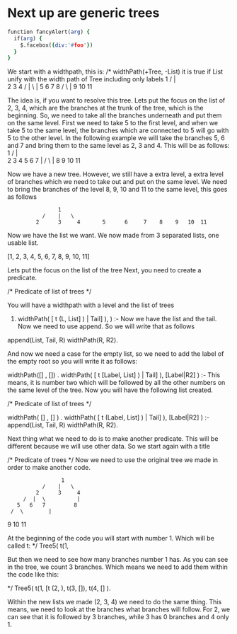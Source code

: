 # Next up are generic trees

```prolog
function fancyAlert(arg) {
  if(arg) {
    $.facebox({div:'#foo'})
  }
}
```
 
We start with a widthpath, this is:
/*
widthPath(+Tree, -List) 
 it is true if List unify with the width path of Tree including only labels
                    1
               /    |   \
             2      3     4 
         /  |  \          |
       5   6   7         8
     /  \        |
   9   10     11

The idea is, if you want to resolve this tree. Lets put the focus on the list of 2, 3, 4, which are the branches at the trunk of the tree, which is the beginning. So, we need to take all the branches underneath and put them on the same level. 
First we need to take 5 to the first level, and when we take 5 to the same level, the branches which are connected to 5 will go with 5 to the other level. In the following example we will take the branches 5, 6 and 7 and bring them to the same level as 2, 3 and 4. This will be as follows:
                    1
               /    |   \
             2      3     4       5      6     7 
                             |      / \            |
                            8    9   10       11 
     
Now we have a new tree. However, we still have a extra level, a extra level of branches which we need to take out and put on the same level. We need to bring the branches of the level 8, 9, 10 and 11 to the same level, this goes as follows

                    1
               /    |   \
             2      3     4       5      6     7    8    9   10  11 

Now we have the list we want. We now made from 3 separated lists, one usable list. 

[1, 2, 3, 4, 5, 6, 7, 8, 9, 10, 11]

Lets put the focus on the list of the tree
Next, you need to create a predicate.

/* Predicate of list of trees */

You will have a widthpath with a level and the list of trees

1. widthPath( [ t (L, List] ) | Tail] ),    ) :-
Now we have the list and the tail. Now we need to use append. 
So we will write that as follows

append(List, Tail, R) 
widthPath(R, R2).
 
And now we need a case for the empty list, so we need to add the label of the empty root so you will write it as follows:

widthPath([] ,  []) .
widthPath( [ t [Label, List] ) | Tail] ),  [Label|R2]   ) :-
This means, it is number two which will be followed by all the other numbers on the same level of the tree. Now you will have the following list created. 

/* Predicate of list of trees */

widthPath( [] ,  [] ) .
widthPath( [ t (Label, List] ) | Tail] ),  [Label|R2]   ) :-
append(List, Tail, R) 
widthPath(R, R2).

Next thing what we need to do is to make another predicate. This will be different because we will use other data. So we start again with a title

/* Predicate of trees */
Now we need to use the original tree we made in order to make another code. 

                     1
               /    |   \
             2      3     4 
         /  |  \          |
       5   6   7         8
     /  \        |
   9   10     11

At the beginning of the code you will start with number 1. Which will be called t:
*/
Tree5( t(1, 

But then we need to see how many branches number 1 has. As you can see in the tree, we count 3 branches. Which means we need to add them within the code like this:

*/
Tree5( t(1, [t (2, ), t(3, []), t(4,  [] ). 

Within the new lists we made (2, 3, 4) we need to do the same thing. This means, we need to look at the branches what branches will follow. For 2, we can see that it is followed by 3 branches, while 3 has 0 branches and 4 only 1. 

